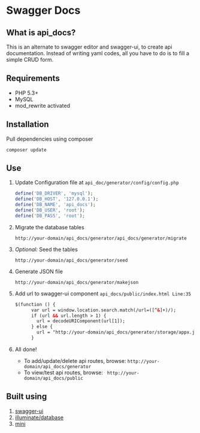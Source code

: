 # Swagger Docs


## What is api_docs?
This is an alternate to swagger editor and swagger-ui, to create api documentation. Instead of writing yaml codes,
all you have to do is to fill a simple CRUD form.


## Requirements

  - PHP 5.3+
  - MySQL
  - mod_rewrite activated


## Installation
Pull dependencies using composer

```
composer update
```


## Use
1. Update Configuration file at ```api_doc/generator/config/config.php```
    ```php
    define('DB_DRIVER', 'mysql');
    define('DB_HOST', '127.0.0.1');
    define('DB_NAME', 'api_docs');
    define('DB_USER', 'root');
    define('DB_PASS', 'root');
    ```

2. Migrate the database tables
    ```
    http://your-domain/api_docs/generator/api_docs/generator/migrate
    ```

3. *Optional:* Seed the tables
    ```
    http://your-domain/api_docs/generator/seed
    ```

4. Generate JSON file
    ```
    http://your-domain/api_docs/generator/makejson
    ```

6. Add url to swagger-ui component ```api_docs/public/index.html Line:35```
    ```html
    $(function () {
          var url = window.location.search.match(/url=([^&]+)/);
          if (url && url.length > 1) {
            url = decodeURIComponent(url[1]);
          } else {
    		url = "http://your-domain/api_docs/generator/storage/appx.json";
          }
    ```
7. All done!
    * To add/update/delete api routes, browse: ```http://your-domain/api_docs/generator```
    * To view/test api routes, browse: ``` http://your-domain/api_docs/public```


## Built using
1. [swagger-ui](https://github.com/swagger-api/swagger-ui)
2. [illuminate/database](https://github.com/illuminate/database)
3. [mini](https://github.com/panique/mini)
